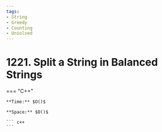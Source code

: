```yaml
---
tags:
- String
- Greedy
- Counting
- Unsolved
---
```



# 1221. Split a String in Balanced Strings

=== "C++"

    **Time:** $O()$

    **Space:** $O()$

    ``` c++
    ```